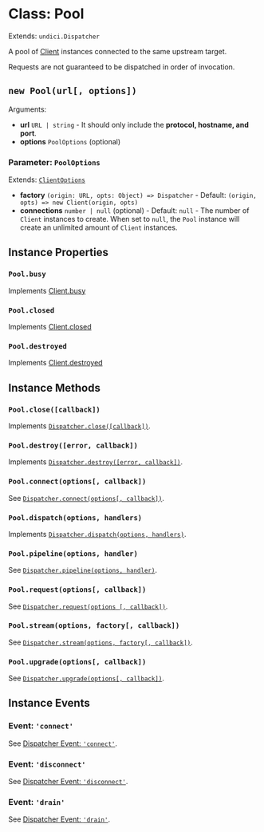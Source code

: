 # Class: Pool

Extends: `undici.Dispatcher`

A pool of [Client](docs/api/Client.md) instances connected to the same upstream target.

Requests are not guaranteed to be dispatched in order of invocation.

## `new Pool(url[, options])`

Arguments:

* **url** `URL | string` - It should only include the **protocol, hostname, and port**.
* **options** `PoolOptions` (optional)

### Parameter: `PoolOptions`

Extends: [`ClientOptions`](docs/api/Client.md#parameter-clientoptions)

* **factory** `(origin: URL, opts: Object) => Dispatcher` - Default: `(origin, opts) => new Client(origin, opts)`
* **connections** `number | null` (optional) - Default: `null` - The number of `Client` instances to create. When set to `null`, the `Pool` instance will create an unlimited amount of `Client` instances.

## Instance Properties

### `Pool.busy`

Implements [Client.busy](docs/api/Client.md#clientbusy)

### `Pool.closed`

Implements [Client.closed](docs/api/Client.md#clientclosed)

### `Pool.destroyed`

Implements [Client.destroyed](docs/api/Client.md#clientdestroyed)

## Instance Methods

### `Pool.close([callback])`

Implements [`Dispatcher.close([callback])`](docs/api/Dispatcher.md#clientclose-callback-).

### `Pool.destroy([error, callback])`

Implements [`Dispatcher.destroy([error, callback])`](docs/api/Dispatcher.md#dispatcher-callback-).

### `Pool.connect(options[, callback])`

See [`Dispatcher.connect(options[, callback])`](docs/api/Dispatcher.md#clientconnectoptions--callback).

### `Pool.dispatch(options, handlers)`

Implements [`Dispatcher.dispatch(options, handlers)`](docs/api/Dispatcher.md#clientdispatchoptions-handlers).

### `Pool.pipeline(options, handler)`

See [`Dispatcher.pipeline(options, handler)`](docs/api/Dispatcher.md#clientpipelineoptions-handler).

### `Pool.request(options[, callback])`

See [`Dispatcher.request(options [, callback])`](docs/api/Dispatcher.md#clientrequestoptions--callback).

### `Pool.stream(options, factory[, callback])`

See [`Dispatcher.stream(options, factory[, callback])`](docs/api/Dispatcher.md#clientstreamoptions-factory--callback).

### `Pool.upgrade(options[, callback])`

See [`Dispatcher.upgrade(options[, callback])`](docs/api/Dispatcher.md#clientupgradeoptions-callback).

## Instance Events

### Event: `'connect'`

See [Dispatcher Event: `'connect'`](docs/api/Dispatcher.md#event-connect).

### Event: `'disconnect'`

See [Dispatcher Event: `'disconnect'`](docs/api/Dispatcher.md#event-connect).

### Event: `'drain'`

See [Dispatcher Event: `'drain'`](docs/api/Dispatcher.md#event-connect).
